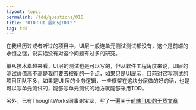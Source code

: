 ```yaml
---
layout: topic
permalink: /tdd/questions/010
title: "010：UI 层如何TDD？"
tag: tdd
---
```


在我经历过或者听过的项目中，UI层一般连单元测试测试都没有，这个是前端的永恒之谜，说实话没有对这个问题有过多的研究。

单从技术卓越来看，UI层的测试也是可以写的，但从软件工程角度来说，UI层的测试价值高不高是我们要去权衡的一个点，如果只是UI展示，目前对它写测试的项目团队不多，如果是UI
层的业务逻辑，一些框架在这块分层做的好的话，也是可以写单元测试的，能够写单元测试的地方就能够采用TDD。

另外，已有ThoughtWorks同事谢宝龙，写了一遍关于[前端TDD的干货文章](https://mp.weixin.qq.com/s/D_HYOZcK-dtSMv59Lj3K7A)
